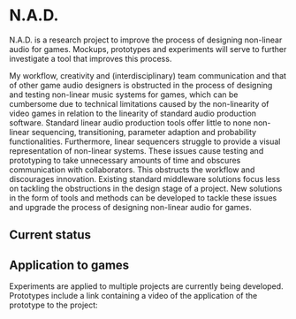 # N.A.D.
N.A.D. is a research project to improve the process of designing non-linear audio for games. Mockups, prototypes and experiments will serve to further investigate a tool that improves this process. 

My workflow, creativity and (interdisciplinary) team communication and that of other game audio designers is obstructed in the process of designing and testing non-linear music systems for games, which can be cumbersome due to technical limitations caused by the non-linearity of video games in relation to the linearity of standard audio production software. Standard linear audio production tools offer little to none non-linear sequencing, transitioning, parameter adaption and probability functionalities. Furthermore, linear sequencers struggle to provide a visual representation of non-linear systems. These issues cause testing and prototyping to take unnecessary amounts of time and obscures communication with collaborators. This obstructs the workflow and discourages innovation. Existing standard middleware solutions focus less on tackling the obstructions in the design stage of a project. New solutions in the form of tools and methods can be developed to tackle these issues and upgrade the process of designing non-linear audio for games.

## Current status

## Application to games
Experiments are applied to multiple projects are currently being developed. Prototypes include a link containing a video of the application of the prototype to the project: